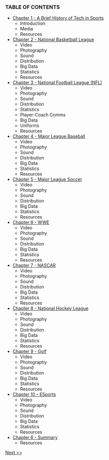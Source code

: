 ### TABLE OF CONTENTS

* [Chapter 1 - A Brief History of Tech in Sports](020-chapter-01.md)
  * Introduction
  * Media
  * Resources
* [Chapter 2 - National Basketball League](030-chapter-02.md)
  * Video
  * Photography
  * Sound
  * Distribution
  * Big Data
  * Statistics
  * Resources
* [Chapter 3 - National Football League (NFL)](040-chapter-03.md)
  * Video
  * Photography
  * Sound
  * Distribution
  * Statistics
  * Player-Coach Comms
  * Big Data
  * Uniforms
  * Resources
* [Chapter 4 - Major League Baseball](050-chapter-04.md)
  * Video
  * Photography
  * Sound
  * Distribution
  * Big Data
  * Statistics
  * Resources
* [Chapter 5 - Major League Soccer](060-chapter-05.md)
  * Video
  * Photography
  * Sound
  * Distribution
  * Big Data
  * Statistics
  * Resources
* [Chapter 6 - WWE](070-chapter-06.md)
  * Video
  * Photography
  * Sound
  * Distribution
  * Big Data
  * Statistics
  * Resources
* [Chapter 7 - NASCAR](080-chapter-07.md)
  * Video
  * Photography
  * Sound
  * Distribution
  * Big Data
  * Statistics
  * Resources
* [Chapter 8 - National Hockey League](090-chapter-08.md)
  * Video
  * Photography
  * Sound
  * Distribution
  * Big Data
  * Statistics
  * Resources
* [Chapter 9 - Golf](090-chapter-08.md)
  * Video
  * Photography
  * Sound
  * Distribution
  * Big Data
  * Statistics
  * Resources
* [Chapter 10 - ESports](090-chapter-08.md)
  * Video
  * Photography
  * Sound
  * Distribution
  * Big Data
  * Statistics
  * Resources
* [Chapter 6 - Summary](070-chapter-06.md)
  * Resources

[Next >>](010-chapter-00.md)
